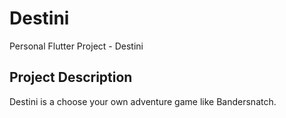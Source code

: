 # Destini

Personal Flutter Project - Destini

## Project Description

Destini is a choose your own adventure game like Bandersnatch.
